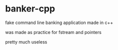 # banker-cpp

fake command line banking application made in c++

was made as practice for fstream and pointers

pretty much useless
